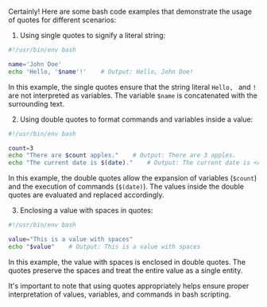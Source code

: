 Certainly! Here are some bash code examples that demonstrate the usage of quotes for different scenarios:

1. Using single quotes to signify a literal string:
```bash
#!/usr/bin/env bash

name='John Doe'
echo 'Hello, '$name'!'    # Output: Hello, John Doe!
```
In this example, the single quotes ensure that the string literal `Hello, ` and `!` are not interpreted as variables. The variable `$name` is concatenated with the surrounding text.

2. Using double quotes to format commands and variables inside a value:
```bash
#!/usr/bin/env bash

count=3
echo "There are $count apples."    # Output: There are 3 apples.
echo "The current date is $(date)."    # Output: The current date is <current date>.
```
In this example, the double quotes allow the expansion of variables (`$count`) and the execution of commands (`$(date)`). The values inside the double quotes are evaluated and replaced accordingly.

3. Enclosing a value with spaces in quotes:
```bash
#!/usr/bin/env bash

value="This is a value with spaces"
echo "$value"    # Output: This is a value with spaces
```
In this example, the value with spaces is enclosed in double quotes. The quotes preserve the spaces and treat the entire value as a single entity.

It's important to note that using quotes appropriately helps ensure proper interpretation of values, variables, and commands in bash scripting.
